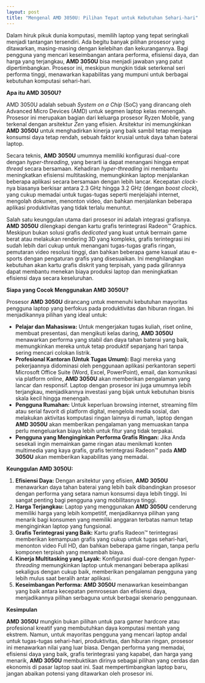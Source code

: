 ```yaml
---
layout: post
title: "Mengenal AMD 3050U: Pilihan Tepat untuk Kebutuhan Sehari-hari"
---
```


Dalam hiruk pikuk dunia komputasi, memilih laptop yang tepat seringkali menjadi tantangan tersendiri. Ada begitu banyak pilihan prosesor yang ditawarkan, masing-masing dengan kelebihan dan kekurangannya. Bagi pengguna yang mencari keseimbangan antara performa, efisiensi daya, dan harga yang terjangkau, **AMD 3050U** bisa menjadi jawaban yang patut dipertimbangkan. Prosesor ini, meskipun mungkin tidak seterkenal seri performa tinggi, menawarkan kapabilitas yang mumpuni untuk berbagai kebutuhan komputasi sehari-hari.

**Apa itu AMD 3050U?**

AMD 3050U adalah sebuah *System on a Chip* (SoC) yang dirancang oleh Advanced Micro Devices (AMD) untuk segmen laptop kelas menengah. Prosesor ini merupakan bagian dari keluarga prosesor Ryzen Mobile, yang terkenal dengan arsitektur *Zen* yang efisien. Arsitektur ini memungkinkan **AMD 3050U** untuk menghadirkan kinerja yang baik sambil tetap menjaga konsumsi daya tetap rendah, sebuah faktor krusial untuk daya tahan baterai laptop.

Secara teknis, **AMD 3050U** umumnya memiliki konfigurasi dual-core dengan *hyper-threading*, yang berarti ia dapat menangani hingga empat *thread* secara bersamaan. Kehadiran *hyper-threading* ini membantu meningkatkan efisiensi multitasking, memungkinkan laptop menjalankan beberapa aplikasi secara bersamaan dengan lebih lancar. Kecepatan *clock*-nya biasanya berkisar antara 2.3 GHz hingga 3.2 GHz (dengan *boost clock*), yang cukup memadai untuk tugas-tugas seperti menjelajahi internet, mengolah dokumen, menonton video, dan bahkan menjalankan beberapa aplikasi produktivitas yang tidak terlalu menuntut.

Salah satu keunggulan utama dari prosesor ini adalah integrasi grafisnya. **AMD 3050U** dilengkapi dengan kartu grafis terintegrasi Radeon™ Graphics. Meskipun bukan solusi grafis *dedicated* yang kuat untuk bermain game berat atau melakukan rendering 3D yang kompleks, grafis terintegrasi ini sudah lebih dari cukup untuk menangani tugas-tugas grafis ringan, pemutaran video resolusi tinggi, dan bahkan beberapa game kasual atau e-sports dengan pengaturan grafis yang disesuaikan. Ini menghilangkan kebutuhan akan kartu grafis diskrit yang terpisah, yang pada gilirannya dapat membantu menekan biaya produksi laptop dan meningkatkan efisiensi daya secara keseluruhan.

**Siapa yang Cocok Menggunakan AMD 3050U?**

Prosesor **AMD 3050U** dirancang untuk memenuhi kebutuhan mayoritas pengguna laptop yang berfokus pada produktivitas dan hiburan ringan. Ini menjadikannya pilihan yang ideal untuk:

*   **Pelajar dan Mahasiswa:** Untuk mengerjakan tugas kuliah, riset online, membuat presentasi, dan mengikuti kelas daring, **AMD 3050U** menawarkan performa yang stabil dan daya tahan baterai yang baik, memungkinkan mereka untuk tetap produktif sepanjang hari tanpa sering mencari colokan listrik.
*   **Profesional Kantoran (Untuk Tugas Umum):** Bagi mereka yang pekerjaannya didominasi oleh penggunaan aplikasi perkantoran seperti Microsoft Office Suite (Word, Excel, PowerPoint), email, dan komunikasi via platform online, **AMD 3050U** akan memberikan pengalaman yang lancar dan responsif. Laptop dengan prosesor ini juga umumnya lebih terjangkau, menjadikannya investasi yang bijak untuk kebutuhan bisnis skala kecil hingga menengah.
*   **Pengguna Rumahan:** Untuk keperluan browsing internet, streaming film atau serial favorit di platform digital, mengelola media sosial, dan melakukan aktivitas komputasi ringan lainnya di rumah, laptop dengan **AMD 3050U** akan memberikan pengalaman yang memuaskan tanpa perlu mengeluarkan biaya lebih untuk fitur yang tidak terpakai.
*   **Pengguna yang Menginginkan Performa Grafis Ringan:** Jika Anda sesekali ingin memainkan game ringan atau menikmati konten multimedia yang kaya grafis, grafis terintegrasi Radeon™ pada **AMD 3050U** akan memberikan kapabilitas yang memadai.

**Keunggulan AMD 3050U:**

1.  **Efisiensi Daya:** Dengan arsitektur yang efisien, **AMD 3050U** menawarkan daya tahan baterai yang lebih baik dibandingkan prosesor dengan performa yang setara namun konsumsi daya lebih tinggi. Ini sangat penting bagi pengguna yang mobilitasnya tinggi.
2.  **Harga Terjangkau:** Laptop yang menggunakan **AMD 3050U** cenderung memiliki harga yang lebih kompetitif, menjadikannya pilihan yang menarik bagi konsumen yang memiliki anggaran terbatas namun tetap menginginkan laptop yang fungsional.
3.  **Grafis Terintegrasi yang Baik:** Kartu grafis Radeon™ terintegrasi memberikan kemampuan grafis yang cukup untuk tugas sehari-hari, menonton video Full HD, dan bahkan beberapa game ringan, tanpa perlu komponen terpisah yang menambah biaya.
4.  **Kinerja Multitasking yang Layak:** Konfigurasi dual-core dengan *hyper-threading* memungkinkan laptop untuk menangani beberapa aplikasi sekaligus dengan cukup baik, memberikan pengalaman pengguna yang lebih mulus saat beralih antar aplikasi.
5.  **Keseimbangan Performa:** **AMD 3050U** menawarkan keseimbangan yang baik antara kecepatan pemrosesan dan efisiensi daya, menjadikannya pilihan serbaguna untuk berbagai skenario penggunaan.

**Kesimpulan**

**AMD 3050U** mungkin bukan pilihan untuk para gamer hardcore atau profesional kreatif yang membutuhkan daya komputasi mentah yang ekstrem. Namun, untuk mayoritas pengguna yang mencari laptop andal untuk tugas-tugas sehari-hari, produktivitas, dan hiburan ringan, prosesor ini menawarkan nilai yang luar biasa. Dengan performa yang memadai, efisiensi daya yang baik, grafis terintegrasi yang kapabel, dan harga yang menarik, **AMD 3050U** membuktikan dirinya sebagai pilihan yang cerdas dan ekonomis di pasar laptop saat ini. Saat mempertimbangkan laptop baru, jangan abaikan potensi yang ditawarkan oleh prosesor ini.
